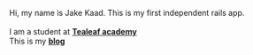 Hi, my name is Jake Kaad.  This is my first independent rails app.  
</br>
I am a student at <strong><a href="http://gotealeaf.com">Tealeaf academy</a></strong>
</br>
This is my <strong><a href="http://handcaronrails.blogspot.com/">blog</a></strong>